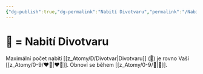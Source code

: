 ```yaml
---
{"dg-publish":true,"dg-permalink":"Nabití Divotvaru","permalink":"/Nabití Divotvaru/"}
---
```


# 🐾 = Nabití Divotvaru
Maximální počet nabití [[z_Atomy/D/Divotvar\|Divotvaru]] (🐾) je rovno Vaší [[z_Atomy/0-9/❤️‍🔥\|❤️‍🔥]]. Obnoví se během [[z_Atomy/0-9/🔋\|🔋]].